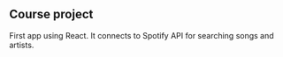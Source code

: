 ## Course project

First app using React. It connects to Spotify API for searching songs and artists.
